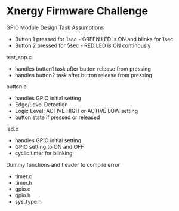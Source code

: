 # Xnergy Firmware Challenge
GPIO Module Design
Task Assumptions
* Button 1 pressed for 1sec - GREEN LED is ON and blinks for 1sec 
* Button 2 pressed for 5sec - RED LED is ON continously 

test_app.c 
* handles button1 task after button release from pressing
* handles button2 task after button release from pressing

button.c 
* handles GPIO initial setting
* Edge/Level Detection
* Logic Level: ACTIVE HIGH or ACTIVE LOW setting
* button state if pressed or released

led.c
* handles GPIO initial setting
* GPIO setting to ON and OFF
* cyclic timer for blinking

Dummy functions and header to compile error
* timer.c
* timer.h
* gpio.c
* gpio.h
* sys_type.h
